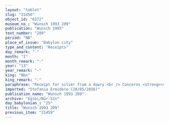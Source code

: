 ```yaml
---
layout: "tablet"
slug: "31456"
object_id: "6372"
museum_no_: "Wunsch 1993 209"
publication: "Wunsch 1993"
text_number: "209"
period: "NB"
place_of_issue: "Babylon city"
type_and_content: "Receipts"
day_remark: "-"
month: "I"
month_remark: "-"
year: "13"
year_remark: "-"
king: "Nbn"
king_remark: "-"
paraphrase: "Receipt for silver from a dowry.<br /> Concerns <strong><sup>f</sup>C</strong>&rsquo;s dowry (<em>nudunn&ucirc;</em>). <strong>A</strong>, her father-in-law, receives (<em>maḫ</em><em>ā</em><em>ru</em>) 24 minas of silver from <strong>B</strong>, her father, but the slaves (<em>amīlūtu</em>) and household utensils (<em>ud&ecirc;</em><em> bī</em><em>ti</em>) are still to be delivered. There exist two documents (<em>u&rsquo;iltu</em>) pertaining to this dowry-silver. There is also (<em>elat</em>) a document about a one-third share (<em>&scaron;</em><em>al&scaron;u zittu</em>) that <strong><sup>f</sup>C</strong>, the bride, has in her father&rsquo;s property (<em>nikkassu</em>). The parties to the contract have taken one copy of the document each. Names of 4 witnesses and the scribe.<br /> &nbsp;<br /> <strong>A </strong>= Nab&ucirc;-ahhē-iddin/&Scaron;ulāya//Egibi (bridegroom&rsquo;s father); <strong>B </strong>= Iddin-Marduk/Iqī&scaron;āya//Nūr-S&icirc;n (bride&rsquo;s father);<sup> f</sup><strong>C </strong>= fNuptāya/Iddin-Marduk//Nūr-S&icirc;n (bride)"
imported: "Stefania Ermidoro (28/05/2016)"
publication_name: "Wunsch 1993 209"
archive: "Egibi/Nūr-Sîn"
day_babylonian_: "25"
title: "Wunsch 1993 209"
previous_item: "31459"
---
```

